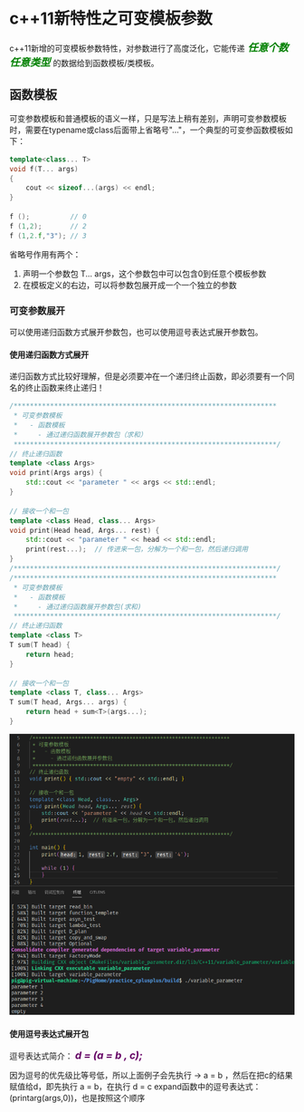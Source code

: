 # c++11新特性之可变模板参数

c++11新增的可变模板参数特性，对参数进行了高度泛化，它能传递<font color=#008000 size=4> ***任意个数任意类型*** </font>的数据给到函数模板/类模板。

## 函数模板

可变参数模板和普通模板的语义一样，只是写法上稍有差别，声明可变参数模板时，需要在typename或class后面带上省略号"..."，一个典型的可变参函数模板如下：

``` cpp
template<class... T>
void f(T... args)
{
    cout << sizeof...(args) << endl;
}

f ();          // 0
f (1,2);       // 2
f (1,2.f,"3"); // 3 
```

省略号作用有两个：
1. 声明一个参数包 T... args，这个参数包中可以包含0到任意个模板参数
2. 在模板定义的右边，可以将参数包展开成一个一个独立的参数

### 可变参数展开

可以使用递归函数方式展开参数包，也可以使用逗号表达式展开参数包。

#### 使用递归函数方式展开

递归函数方式比较好理解，但是必须要冲在一个递归终止函数，即必须要有一个同名的终止函数来终止递归！

``` cpp
/*****************************************************************
 * 可变参数模板
 *   - 函数模板
 *     - 通过递归函数展开参数包（求和）
 *****************************************************************/
// 终止递归函数
template <class Args>
void print(Args args) {
    std::cout << "parameter " << args << std::endl;
}

// 接收一个和一包
template <class Head, class... Args>
void print(Head head, Args... rest) {
    std::cout << "parameter " << head << std::endl;
    print(rest...);  // 传进来一包，分解为一个和一包，然后递归调用
}
/*****************************************************************/
/*****************************************************************
 * 可变参数模板
 *   - 函数模板
 *     - 通过递归函数展开参数包(求和)
 *****************************************************************/
// 终止递归函数
template <class T>
T sum(T head) {
    return head;
}

// 接收一个和一包
template <class T, class... Args>
T sum(T head, Args... args) {
    return head + sum<T>(args...);
}
```

![图片描述](./picture/CyS6Q9GnLR.png "图片title")

#### 使用逗号表达式展开包

逗号表达式简介：
    <font color=#660066 size=4> ***d = (a = b , c);*** </font>
    
因为逗号的优先级比等号低，所以上面例子会先执行 -> a = b ，然后在把c的结果赋值给d，即先执行 a = b，在执行 d = c 
expand函数中的逗号表达式：
    (printarg(args,0))，也是按照这个顺序


